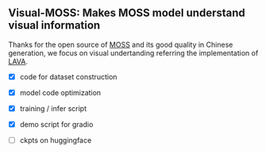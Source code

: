 ## Visual-MOSS: Makes MOSS model understand visual information


Thanks for the open source of [MOSS](https://github.com/OpenLMLab/MOSS) and its good quality in Chinese generation, we focus on visual undertanding referring the implementation of [LAVA](https://github.com/haotian-liu/LLaVA/blob/main/llava/train/train.py).

- [X] code for dataset construction
- [X] model code optimization 
- [X] training / infer script 
- [X] demo script for gradio 
- [ ] ckpts on huggingface 


